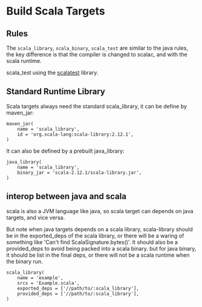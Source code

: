 # Build Scala Targets

## Rules
The `scala_library`, `scala_binary`, `scala_test` are similar to the java rules,
the key difference is that the compiler is changed to scalac, and with the scala runtime.

scala\_test using the [scalatest](https://www.scalatest.org) library.

## Standard Runtime Library
Scala targets always need the standard scala_library, it can be define by maven_jar:

```
maven_jar(
    name = 'scala_library',
    id = 'org.scala-lang:scala-library:2.12.1',
)
```

It can also be defined by a prebuilt java_library:
```
java_library(
    name = 'scala_library',
    binary_jar = 'scala-2.12.1/scala-library.jar',
)
```

## interop between java and scala

scala is also a JVM language like java, so scala target can depends on java targets, and vice versa.

But note when java targets depends on a scala library, scala-library should be in the exported_deps
of the scala library, or there will be a waring of something like 'Can't find ScalaSignature.bytes()'.
It should also be a provided_deps to avoid being packed into a scala binary. but for java binary, it
should be list in the final deps, or there will not be a scala runtime when the binary run.
```
scala_library(
    name = 'example',
    srcs = 'Example.scala',
    exported_deps = ['//path/to/:scala_library'],
    provided_deps = ['//path/to/:scala_library'],
)
```
